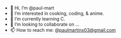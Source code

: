 - 👋 Hi, I’m @paul-mart
- 👀 I’m interested in cooking, coding, & anime.
- 🌱 I’m currently learning C.
- 💞️ I’m looking to collaborate on ...
- 📫 How to reach me: @paulmartinx03@gmail.com

<!---
paul-mart/paul-mart is a ✨ special ✨ repository because its `README.md` (this file) appears on your GitHub profile.
You can click the Preview link to take a look at your changes.
--->
